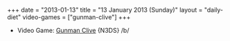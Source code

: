 +++
date = "2013-01-13"
title = "13 January 2013 (Sunday)"
layout = "daily-diet"
video-games = ["gunman-clive"]
+++

<ul>
<li class="entry Video Game">Video Game: <a href="/video-games/gunman-clive">Gunman Clive</a> {N3DS} /b/</li>
</ul>